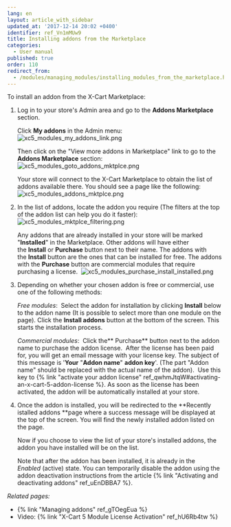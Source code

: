 ```yaml
---
lang: en
layout: article_with_sidebar
updated_at: '2017-12-14 20:02 +0400'
identifier: ref_Vn1mMUw9
title: Installing addons from the Marketplace
categories:
  - User manual
published: true
order: 110
redirect_from:
  - /modules/managing_modules/installing_modules_from_the_marketplace.html
---
```

To install an addon from the X-Cart Marketplace:

1.  Log in to your store's Admin area and go to the **Addons Marketplace** section.

    Click **My addons** in the Admin menu:
    ![xc5_modules_my_addons_link.png]({{site.baseurl}}/attachments/ref_Vn1mMUw9/xc5_modules_my_addons_link.png)
    
    Then click on the "View more addons in Marketplace" link to go to the **Addons Marketplace** section:
    ![xc5_modules_goto_addons_mktplce.png]({{site.baseurl}}/attachments/ref_Vn1mMUw9/xc5_modules_goto_addons_mktplce.png)

    Your store will connect to the X-Cart Marketplace to obtain the list of addons available there. You should see a page like the following:
    ![xc5_modules_addons_mktplce.png]({{site.baseurl}}/attachments/ref_Vn1mMUw9/xc5_modules_addons_mktplce.png)

2.  In the list of addons, locate the addon you require (The filters at the top of the addon list can help you do it faster):
    ![xc5_modules_mktplce_filtering.png]({{site.baseurl}}/attachments/ref_Vn1mMUw9/xc5_modules_mktplce_filtering.png)
     
    Any addons that are already installed in your store will be marked "**Installed**" in the Marketplace. Other addons will have either the **Install** or **Purchase** button next to their name. The addons with the **Install** button are the ones that can be installed for free. The addons with the **Purchase** button are commercial modules that require purchasing a license. 
    ![xc5_modules_purchase_install_installed.png]({{site.baseurl}}/attachments/ref_Vn1mMUw9/xc5_modules_purchase_install_installed.png)
    
3.  Depending on whether your chosen addon is free or commercial, use one of the following methods:

    _Free modules_: 
    Select the addon for installation by clicking **Install** below to the addon name (It is possible to select more than one module on the page).
    Click the **Install addons** button at the bottom of the screen. This starts the installation process. 

    _Commercial modules_: 
    Click the** Purchase** button next to the addon name to purchase the addon license. 
    After the license has been paid for, you will get an email message with your license key. The subject of this message is '**Your** "**Addon name**" **addon key**'. (The part "Addon name" should be replaced with the actual name of the addon). 
    Use this key to {% link "activate your addon license" ref_qwhmJtqW#activating-an-x-cart-5-addon-license %}. As soon as the license has been activated, the addon will be automatically installed at your store.

4.  Once the addon is installed, you will be redirected to the **Recently istalled addons **page where a success message will be displayed at the top of the screen. You will find the newly installed addon listed on the page.

    Now if you choose to view the list of your store's installed addons, the addon you have installed will be on the list. 

    Note that after the addon has been installed, it is already in the _Enabled_ (active) state. You can temporarily disable the addon using the addon deactivation instructions from the article {% link "Activating and deactivating addons" ref_uEnDBBA7 %}.

_Related pages:_

*   {% link "Managing addons" ref_gTOegEua %}
*   Video: {% link "X-Cart 5 Module License Activation" ref_hU6Rb4tw %}
